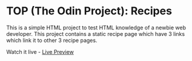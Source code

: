 # TOP (The Odin Project): Recipes

This is a simple HTML project to test HTML knowledge of a newbie web developer. This project contains a static recipe page which have 3 links which link it to other 3 recipe pages.

Watch it live - [Live Preview]()
